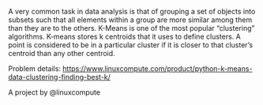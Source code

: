 A very common task in data analysis is that of grouping a set of objects into subsets such that all elements within a group are more similar among them than they are to the others. K-Means is one of the most popular “clustering” algorithms. K-means stores k centroids that it uses to define clusters. A point is considered to be in a particular cluster if it is closer to that cluster’s centroid than any other centroid.

Problem details: https://www.linuxcompute.com/product/python-k-means-data-clustering-finding-best-k/

A project by @linuxcompute
